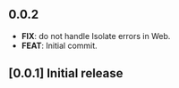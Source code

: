## 0.0.2

 - **FIX**: do not handle Isolate errors in Web.
 - **FEAT**: Initial commit.

## [0.0.1] Initial release